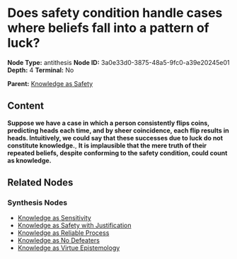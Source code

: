 # Does safety condition handle cases where beliefs fall into a pattern of luck?

**Node Type:** antithesis
**Node ID:** 3a0e33d0-3875-48a5-9fc0-a39e20245e01
**Depth:** 4
**Terminal:** No

**Parent:** [Knowledge as Safety](knowledge-as-safety-synthesis-28045118-16fa-41ef-9271-8f365dca9120.md)

## Content

**Suppose we have a case in which a person consistently flips coins, predicting heads each time, and by sheer coincidence, each flip results in heads. Intuitively, we could say that these successes due to luck do not constitute knowledge.**, **It is implausible that the mere truth of their repeated beliefs, despite conforming to the safety condition, could count as knowledge.**

## Related Nodes

### Synthesis Nodes

- [Knowledge as Sensitivity](knowledge-as-sensitivity-synthesis-527e3985-696a-4503-9718-95c4f0713efb.md)
- [Knowledge as Safety with Justification](knowledge-as-safety-with-justification-synthesis-d7a3291b-6ee1-4a80-a6b9-dd0fdf4fffda.md)
- [Knowledge as Reliable Process](knowledge-as-reliable-process-synthesis-b362bc70-d294-4dcb-af62-101f4d231637.md)
- [Knowledge as No Defeaters](knowledge-as-no-defeaters-synthesis-4c087ce6-a611-456d-84b6-f88baa547640.md)
- [Knowledge as Virtue Epistemology](knowledge-as-virtue-epistemology-synthesis-4b7dd2c7-76e7-4e62-aa32-a459facc95a4.md)
